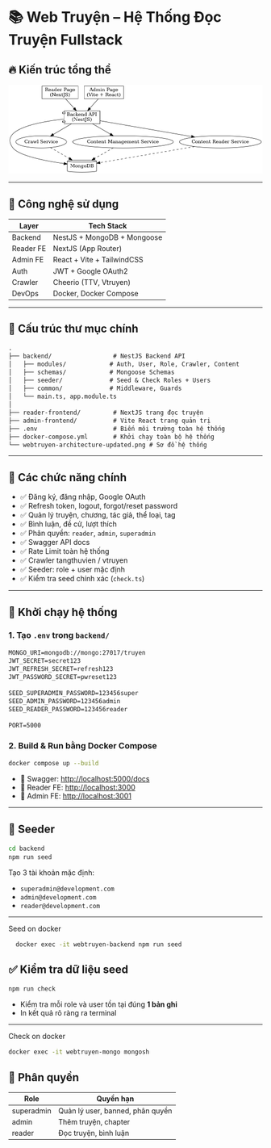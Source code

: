 
# 📚 Web Truyện – Hệ Thống Đọc Truyện Fullstack

## 🔥 Kiến trúc tổng thể

![WebTruyen Architecture](./webtruyen-architecture.png)

---

## 🧱 Công nghệ sử dụng

| Layer        | Tech Stack                              |
|--------------|------------------------------------------|
| Backend      | NestJS + MongoDB + Mongoose              |
| Reader FE    | NextJS (App Router)                      |
| Admin FE     | React + Vite + TailwindCSS               |
| Auth         | JWT + Google OAuth2                      |
| Crawler      | Cheerio (TTV, Vtruyen)                   |
| DevOps       | Docker, Docker Compose                   |

---

## 📁 Cấu trúc thư mục chính

```
.
├── backend/                 # NestJS Backend API
│   ├── modules/            # Auth, User, Role, Crawler, Content
│   ├── schemas/            # Mongoose Schemas
│   ├── seeder/             # Seed & Check Roles + Users
│   ├── common/             # Middleware, Guards
│   └── main.ts, app.module.ts
│
├── reader-frontend/         # NextJS trang đọc truyện
├── admin-frontend/          # Vite React trang quản trị
├── .env                     # Biến môi trường toàn hệ thống
├── docker-compose.yml       # Khởi chạy toàn bộ hệ thống
└── webtruyen-architecture-updated.png # Sơ đồ hệ thống
```

---

## 🧪 Các chức năng chính

- ✅ Đăng ký, đăng nhập, Google OAuth
- ✅ Refresh token, logout, forgot/reset password
- ✅ Quản lý truyện, chương, tác giả, thể loại, tag
- ✅ Bình luận, đề cử, lượt thích
- ✅ Phân quyền: `reader`, `admin`, `superadmin`
- ✅ Swagger API docs
- ✅ Rate Limit toàn hệ thống
- ✅ Crawler tangthuvien / vtruyen
- ✅ Seeder: role + user mặc định
- ✅ Kiểm tra seed chính xác (`check.ts`)

---

## 🚀 Khởi chạy hệ thống

### 1. Tạo `.env` trong `backend/`

```env
MONGO_URI=mongodb://mongo:27017/truyen
JWT_SECRET=secret123
JWT_REFRESH_SECRET=refresh123
JWT_PASSWORD_SECRET=pwreset123

SEED_SUPERADMIN_PASSWORD=123456super
SEED_ADMIN_PASSWORD=123456admin
SEED_READER_PASSWORD=123456reader

PORT=5000
```

### 2. Build & Run bằng Docker Compose

```bash
docker compose up --build
```

- 🔗 Swagger: [http://localhost:5000/docs](http://localhost:5000/docs)
- 🔗 Reader FE: [http://localhost:3000](http://localhost:3000)
- 🔗 Admin FE: [http://localhost:3001](http://localhost:3001)

---

## 🧬 Seeder

```bash
cd backend
npm run seed
```

Tạo 3 tài khoản mặc định:
- `superadmin@development.com`
- `admin@development.com`
- `reader@development.com`

---

Seed on docker
```bash
  docker exec -it webtruyen-backend npm run seed
```


## ✅ Kiểm tra dữ liệu seed

```bash
npm run check
```

- Kiểm tra mỗi role và user tồn tại đúng **1 bản ghi**
- In kết quả rõ ràng ra terminal

---

Check on docker
```bash
docker exec -it webtruyen-mongo mongosh
```

## 📎 Phân quyền

| Role        | Quyền hạn                         |
|-------------|-----------------------------------|
| superadmin  | Quản lý user, banned, phân quyền |
| admin       | Thêm truyện, chapter              |
| reader      | Đọc truyện, bình luận             |
